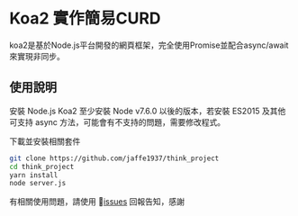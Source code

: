 # Koa2 實作簡易CURD

koa2是基於Node.js平台開發的網頁框架，完全使用Promise並配合async/await來實現非同步。

## 使用說明

安裝 Node.js
Koa2 至少安裝 Node v7.6.0 以後的版本，若安裝 ES2015 及其他可支持 async 方法，可能會有不支持的問題，需要修改程式。

下載並安裝相關套件
```bash
git clone https://github.com/jaffe1937/think_project
cd think_project
yarn install
node server.js
```

有相關使用問題，請使用 [issues](https://github.com/jaffe1937/think_project/issues) 回報告知，感謝